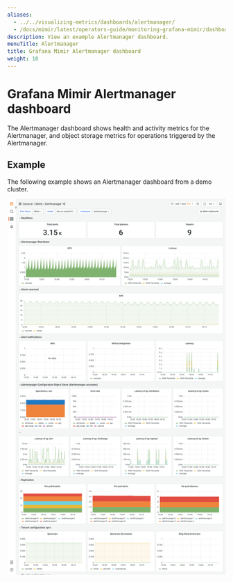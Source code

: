 ```yaml
---
aliases:
  - ../../visualizing-metrics/dashboards/alertmanager/
  - /docs/mimir/latest/operators-guide/monitoring-grafana-mimir/dashboards/alertmanager/
description: View an example Alertmanager dashboard.
menuTitle: Alertmanager
title: Grafana Mimir Alertmanager dashboard
weight: 10
---
```


# Grafana Mimir Alertmanager dashboard

The Alertmanager dashboard shows health and activity metrics for the Alertmanager, and object storage metrics for operations triggered by the Alertmanager.

## Example

The following example shows an Alertmanager dashboard from a demo cluster.

![Grafana Mimir Alertmanager dashboard](mimir-alertmanager.png)
